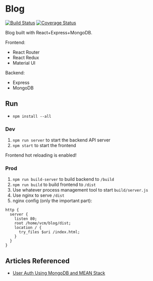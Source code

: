 # Blog

[![Build Status](https://travis-ci.org/billhanyu/blog.svg?branch=master)](https://travis-ci.org/billhanyu/blog)
[![Coverage Status](https://coveralls.io/repos/github/billhanyu/blog/badge.svg?branch=master)](https://coveralls.io/github/billhanyu/blog?branch=master)

Blog built with React+Express+MongoDB.

Frontend:
- React Router
- React Redux
- Material UI

Backend:
- Express
- MongoDB

## Run

- `npm install --all`

### Dev

1. `npm run server` to start the backend API server
2. `npm start` to start the frontend

Frontend hot reloading is enabled!

### Prod

1. `npm run build-server` to build backend to `/build`
2. `npm run build` to build frontend to `/dist`
3. Use whatever process management tool to start `build/server.js`
4. Use nginx to serve `/dist`
5. nginx config (only the important part):

```
http {
  server {
    listen 80;
    root /home/vcm/blog/dist;
    location / {
      try_files $uri /index.html;
    }
  }
}
```

## Articles Referenced

- [User Auth Using MongoDB and MEAN Stack](https://www.sitepoint.com/user-authentication-mean-stack/)